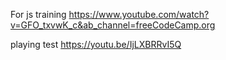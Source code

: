 For js training
https://www.youtube.com/watch?v=GFO_txvwK_c&ab_channel=freeCodeCamp.org

playing test
https://youtu.be/IjLXBRRvI5Q
